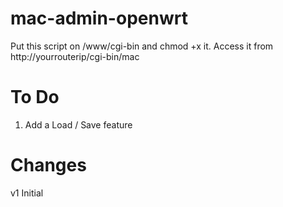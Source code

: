# mac-admin-openwrt

Put this script on /www/cgi-bin and chmod +x it.
Access it from http://yourrouterip/cgi-bin/mac

# To Do

1. Add a Load / Save feature

# Changes

v1 Initial
